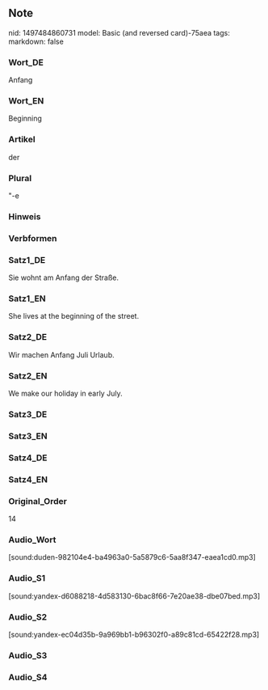 ## Note
nid: 1497484860731
model: Basic (and reversed card)-75aea
tags: 
markdown: false

### Wort_DE
Anfang

### Wort_EN
Beginning

### Artikel
der

### Plural
"-e

### Hinweis


### Verbformen


### Satz1_DE
Sie wohnt am Anfang der Straße.

### Satz1_EN
She lives at the beginning of the street.

### Satz2_DE
Wir machen Anfang Juli Urlaub.

### Satz2_EN
We make our holiday in early July.

### Satz3_DE


### Satz3_EN


### Satz4_DE


### Satz4_EN


### Original_Order
14

### Audio_Wort
[sound:duden-982104e4-ba4963a0-5a5879c6-5aa8f347-eaea1cd0.mp3]

### Audio_S1
[sound:yandex-d6088218-4d583130-6bac8f66-7e20ae38-dbe07bed.mp3]

### Audio_S2
[sound:yandex-ec04d35b-9a969bb1-b96302f0-a89c81cd-65422f28.mp3]

### Audio_S3


### Audio_S4

